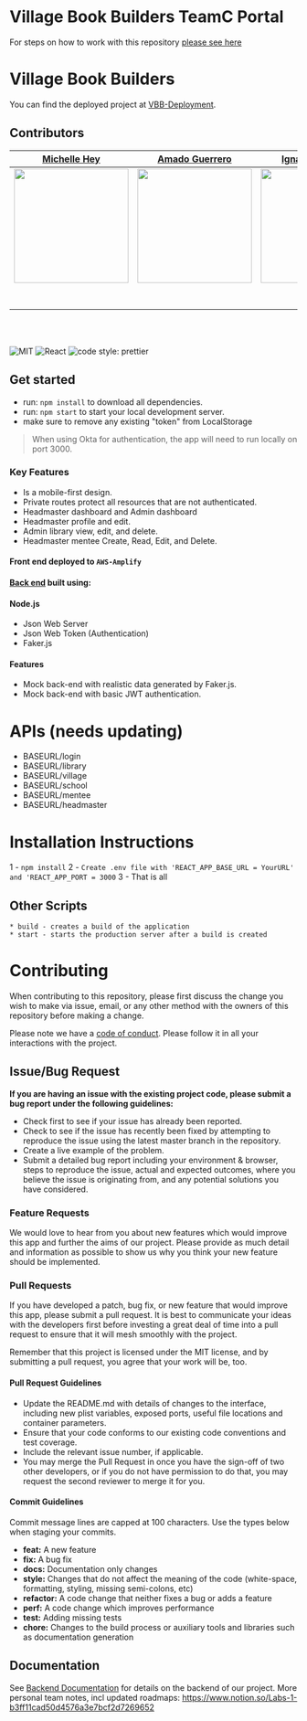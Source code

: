
# Village Book Builders TeamC Portal

For steps on how to work with this repository [please see here](https://docs.labs.lambdaschool.com/labs-spa-starter/)

# Village Book Builders

You can find the deployed project at [VBB-Deployment](https://main.d2issmgbafq2az.amplifyapp.com/).

## Contributors

|                                                      [Michelle Hey](https://github.com/heymichelle)                                                       |                                                       [Amado Guerrero](https://github.com/amadoguerrero)                                                        |                                                      [Ignacio Ocampo](https://github.com/ignaciocampo)                                                       |                                                       [Amy Barger](https://github.com/amybarger)                                                        |                                                      [John Oblenda](https://github.com/joandong2)                                                       |                                                      [Mustafa Hassan](https://github.com/mustafacajib)                                                       |
| :-----------------------------------------------------------------------------------------------------------------------------------------: | :-------------------------------------------------------------------------------------------------------------------------------------------: | :-----------------------------------------------------------------------------------------------------------------------------------------: | :-------------------------------------------------------------------------------------------------------------------------------------------: | :-----------------------------------------------------------------------------------------------------------------------------------------: | :-----------------------------------------------------------------------------------------------------------------------------------------: |
| [<img src="https://ca.slack-edge.com/ESZCHB482-W012JQ1BDMH-b1977eb80ade-512" width = "200" />](https://github.com/HeyMichelle) | [<img src="https://avatars.githubusercontent.com/u/5421617?s=400&u=96bc33606d0f88f350d1970d49035b42665c91a2&v=4" width = "200" />](https://github.com/amadoguerrero) | [<img src="https://ca.slack-edge.com/ESZCHB482-W012H6S30KF-gc1db039fafe-512" width = "200" />](https://github.com/ignaciocampo) | [<img src="https://ca.slack-edge.com/ESZCHB482-W012QNVFAJY-8e15dbf9b3d1-512" width = "200" />](https://github.com/amybarger) | [<img src="https://ca.slack-edge.com/ESZCHB482-W012X6XEHKK-aab6e079397b-512" width = "200" />](https://github.com/joandong2) | [<img src="https://ca.slack-edge.com/ESZCHB482-W012H6SQBCM-06ed1fa1d309-512" width = "200" />](https://github.com/mustafacajib) |
|                                [<img src="https://github.com/favicon.ico" width="15"> ](https://github.com/heymichelle)                                |                            [<img src="https://github.com/favicon.ico" width="15"> ](https://github.com/amadoguerrero)                             |                          [<img src="https://github.com/favicon.ico" width="15"> ](https://github.com/ignaciocampo)                           |                          [<img src="https://github.com/favicon.ico" width="15"> ](https://github.com/amybarger)                           |                           [<img src="https://github.com/favicon.ico" width="15"> ](https://github.com/joandong2)                            |                           [<img src="https://github.com/favicon.ico" width="15"> ](https://github.com/mustafacajib)                            |
|                [ <img src="https://static.licdn.com/sc/h/al2o9zrvru7aqj8e1x2rzsrca" width="15"> ](https://www.linkedin.com/in/hey-michelle/)                |                 [ <img src="https://static.licdn.com/sc/h/al2o9zrvru7aqj8e1x2rzsrca" width="15"> ](https://www.linkedin.com/in/amado-guerrero)                 |                [ <img src="https://static.licdn.com/sc/h/al2o9zrvru7aqj8e1x2rzsrca" width="15"> ](https://www.linkedin.com/)                |                 [ <img src="https://static.licdn.com/sc/h/al2o9zrvru7aqj8e1x2rzsrca" width="15"> ](https://www.linkedin.com/in/amybarger)                 |                [ <img src="https://static.licdn.com/sc/h/al2o9zrvru7aqj8e1x2rzsrca" width="15"> ](https://www.linkedin.com/)                |                [ <img src="https://static.licdn.com/sc/h/al2o9zrvru7aqj8e1x2rzsrca" width="15"> ](https://www.linkedin.com/)                |

<br>
<br>

![MIT](https://img.shields.io/packagist/l/doctrine/orm.svg)
![React](https://img.shields.io/badge/react-v16.7.0--alpha.2-blue.svg)
![code style: prettier](https://img.shields.io/badge/code_style-prettier-ff69b4.svg?style=flat-square)

## Get started

- run: `npm install` to download all dependencies.
- run: `npm start` to start your local development server.
- make sure to remove any existing "token" from LocalStorage

> When using Okta for authentication, the app will need to run locally on port 3000.

### Key Features

- Is a mobile-first design.
- Private routes protect all resources that are not authenticated.
- Headmaster dashboard and Admin dashboard
- Headmaster profile and edit.
- Admin library view, edit, and delete.
- Headmaster mentee Create, Read, Edit, and Delete.

#### Front end deployed to `AWS-Amplify`

#### [Back end](https://github.com/ferror18/vbb-backend) built using:

#### Node.js

- Json Web Server
- Json Web Token (Authentication)
- Faker.js

#### Features

- Mock back-end with realistic data generated by Faker.js.
- Mock back-end with basic JWT authentication.

# APIs (needs updating)

- BASEURL/login
- BASEURL/library
- BASEURL/village
- BASEURL/school
- BASEURL/mentee
- BASEURL/headmaster

# Installation Instructions

1 - `npm install`
2 - `Create .env file with 'REACT_APP_BASE_URL = YourURL' and 'REACT_APP_PORT = 3000`
3 - That is all

## Other Scripts
    * build - creates a build of the application
    * start - starts the production server after a build is created

# Contributing

When contributing to this repository, please first discuss the change you wish to make via issue, email, or any other method with the owners of this repository before making a change.

Please note we have a [code of conduct](./CODE_OF_CONDUCT.md). Please follow it in all your interactions with the project.

## Issue/Bug Request

**If you are having an issue with the existing project code, please submit a bug report under the following guidelines:**

- Check first to see if your issue has already been reported.
- Check to see if the issue has recently been fixed by attempting to reproduce the issue using the latest master branch in the repository.
- Create a live example of the problem.
- Submit a detailed bug report including your environment & browser, steps to reproduce the issue, actual and expected outcomes, where you believe the issue is originating from, and any potential solutions you have considered.

### Feature Requests

We would love to hear from you about new features which would improve this app and further the aims of our project. Please provide as much detail and information as possible to show us why you think your new feature should be implemented.

### Pull Requests

If you have developed a patch, bug fix, or new feature that would improve this app, please submit a pull request. It is best to communicate your ideas with the developers first before investing a great deal of time into a pull request to ensure that it will mesh smoothly with the project.

Remember that this project is licensed under the MIT license, and by submitting a pull request, you agree that your work will be, too.

#### Pull Request Guidelines

- Update the README.md with details of changes to the interface, including new plist variables, exposed ports, useful file locations and container parameters.
- Ensure that your code conforms to our existing code conventions and test coverage.
- Include the relevant issue number, if applicable.
- You may merge the Pull Request in once you have the sign-off of two other developers, or if you do not have permission to do that, you may request the second reviewer to merge it for you.

#### Commit Guidelines
Commit message lines are capped at 100 characters. Use the types below when staging your commits. 
- **feat:** A new feature
- **fix:** A bug fix
- **docs:** Documentation only changes
- **style:** Changes that do not affect the meaning of the code (white-space, formatting, styling, missing semi-colons, etc)
- **refactor:** A code change that neither fixes a bug or adds a feature
- **perf:** A code change which improves performance
- **test:** Adding missing tests
- **chore:** Changes to the build process or auxiliary tools and libraries such as documentation generation

## Documentation

See [Backend Documentation](https://github.com/ferror18/vbb-backend) for details on the backend of our project.
More personal team notes, incl updated roadmaps: https://www.notion.so/Labs-1-b3ff11cad50d4576a3e7bcf2d7269652
